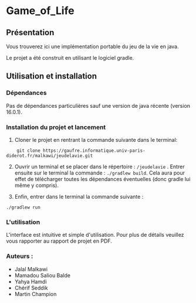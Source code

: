 # Game_of_Life


## Présentation
Vous trouverez ici une implémentation portable du jeu de la vie en java.

Le projet a été construit en utilisant le logiciel gradle.


## Utilisation et installation

### Dépendances

Pas de dépendances particulières sauf une version de java récente (version 16.0.1). 


### Installation du projet et lancement
1. Cloner le projet en rentrant la commande suivante dans le terminal: 
```
    git clone https://gaufre.informatique.univ-paris-diderot.fr/malkawi/jeudelavie.git
```
2. Ouvrir un terminal et se placer dans le répertoire : ```/jeudelavie```
. Entrer ensuite sur le terminal la commande : ```./gradlew build```. Cela aura pour effet de télécharger toutes les dépendances éventuelles (donc gradle lui même y compris).

3. Enfin, entrer dans le terminal la commande suivante :
```
./gradlew run
```
### L'utilisation 
L'interface est intuitive et simple d'utilisation. Pour plus de détails veuillez vous rapporter au rapport de projet en PDF.



### Auteurs :
* Jalal Malkawi 
* Mamadou Saliou Balde
* Yahya Hamdi
* Chérif Seddik
* Martin Champion
